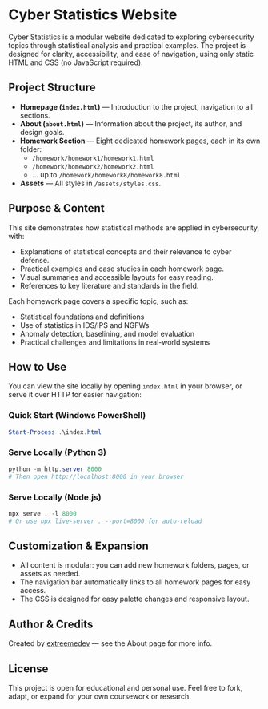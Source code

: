 # Cyber Statistics Website

Cyber Statistics is a modular website dedicated to exploring cybersecurity topics through statistical analysis and practical examples. The project is designed for clarity, accessibility, and ease of navigation, using only static HTML and CSS (no JavaScript required).

## Project Structure
- **Homepage (`index.html`)** — Introduction to the project, navigation to all sections.
- **About (`about.html`)** — Information about the project, its author, and design goals.
- **Homework Section** — Eight dedicated homework pages, each in its own folder:
  - `/homework/homework1/homework1.html`
  - `/homework/homework2/homework2.html`
  - ... up to `/homework/homework8/homework8.html`
- **Assets** — All styles in `/assets/styles.css`.

## Purpose & Content
This site demonstrates how statistical methods are applied in cybersecurity, with:
- Explanations of statistical concepts and their relevance to cyber defense.
- Practical examples and case studies in each homework page.
- Visual summaries and accessible layouts for easy reading.
- References to key literature and standards in the field.

Each homework page covers a specific topic, such as:
- Statistical foundations and definitions
- Use of statistics in IDS/IPS and NGFWs
- Anomaly detection, baselining, and model evaluation
- Practical challenges and limitations in real-world systems

## How to Use
You can view the site locally by opening `index.html` in your browser, or serve it over HTTP for easier navigation:

### Quick Start (Windows PowerShell)
```powershell
Start-Process .\index.html
```

### Serve Locally (Python 3)
```powershell
python -m http.server 8000
# Then open http://localhost:8000 in your browser
```

### Serve Locally (Node.js)
```powershell
npx serve . -l 8000
# Or use npx live-server . --port=8000 for auto-reload
```

## Customization & Expansion
- All content is modular: you can add new homework folders, pages, or assets as needed.
- The navigation bar automatically links to all homework pages for easy access.
- The CSS is designed for easy palette changes and responsive layout.

## Author & Credits
Created by [extreemedev](https://github.com/extreemedev) — see the About page for more info.

## License
This project is open for educational and personal use. Feel free to fork, adapt, or expand for your own coursework or research.

